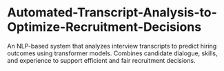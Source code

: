 # Automated-Transcript-Analysis-to-Optimize-Recruitment-Decisions
An NLP-based system that analyzes interview transcripts to predict hiring outcomes using transformer models. Combines candidate dialogue, skills, and experience to support efficient and fair recruitment decisions.
